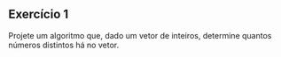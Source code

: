 ## Exercício 1

Projete um algoritmo que, dado um vetor de inteiros, determine quantos números distintos há no vetor.
